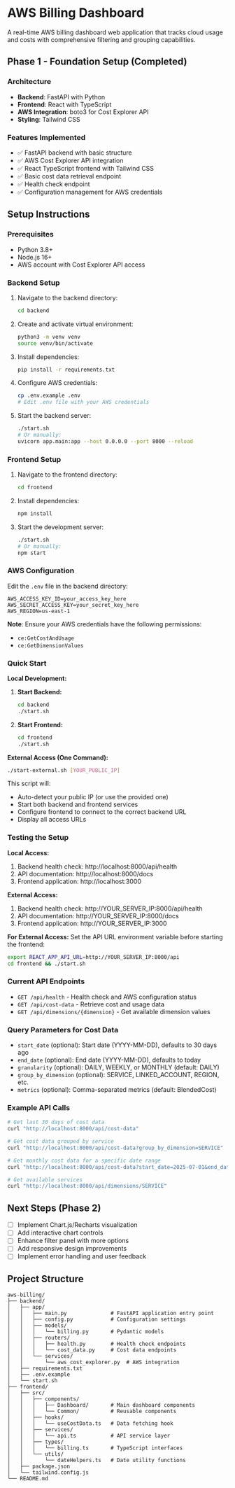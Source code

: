 # AWS Billing Dashboard

A real-time AWS billing dashboard web application that tracks cloud usage and costs with comprehensive filtering and grouping capabilities.

## Phase 1 - Foundation Setup (Completed)

### Architecture
- **Backend**: FastAPI with Python
- **Frontend**: React with TypeScript
- **AWS Integration**: boto3 for Cost Explorer API
- **Styling**: Tailwind CSS

### Features Implemented
- ✅ FastAPI backend with basic structure
- ✅ AWS Cost Explorer API integration
- ✅ React TypeScript frontend with Tailwind CSS
- ✅ Basic cost data retrieval endpoint
- ✅ Health check endpoint
- ✅ Configuration management for AWS credentials

## Setup Instructions

### Prerequisites
- Python 3.8+
- Node.js 16+
- AWS account with Cost Explorer API access

### Backend Setup

1. Navigate to the backend directory:
   ```bash
   cd backend
   ```

2. Create and activate virtual environment:
   ```bash
   python3 -m venv venv
   source venv/bin/activate
   ```

3. Install dependencies:
   ```bash
   pip install -r requirements.txt
   ```

4. Configure AWS credentials:
   ```bash
   cp .env.example .env
   # Edit .env file with your AWS credentials
   ```

5. Start the backend server:
   ```bash
   ./start.sh
   # Or manually:
   uvicorn app.main:app --host 0.0.0.0 --port 8000 --reload
   ```

### Frontend Setup

1. Navigate to the frontend directory:
   ```bash
   cd frontend
   ```

2. Install dependencies:
   ```bash
   npm install
   ```

3. Start the development server:
   ```bash
   ./start.sh
   # Or manually:
   npm start
   ```

### AWS Configuration

Edit the `.env` file in the backend directory:

```env
AWS_ACCESS_KEY_ID=your_access_key_here
AWS_SECRET_ACCESS_KEY=your_secret_key_here
AWS_REGION=us-east-1
```

**Note**: Ensure your AWS credentials have the following permissions:
- `ce:GetCostAndUsage`
- `ce:GetDimensionValues`

### Quick Start

**Local Development:**
1. **Start Backend:**
   ```bash
   cd backend
   ./start.sh
   ```

2. **Start Frontend:**
   ```bash
   cd frontend
   ./start.sh
   ```

**External Access (One Command):**
```bash
./start-external.sh [YOUR_PUBLIC_IP]
```
This script will:
- Auto-detect your public IP (or use the provided one)
- Start both backend and frontend services
- Configure frontend to connect to the correct backend URL
- Display all access URLs

### Testing the Setup

**Local Access:**
1. Backend health check: http://localhost:8000/api/health
2. API documentation: http://localhost:8000/docs
3. Frontend application: http://localhost:3000

**External Access:**
1. Backend health check: http://YOUR_SERVER_IP:8000/api/health
2. API documentation: http://YOUR_SERVER_IP:8000/docs
3. Frontend application: http://YOUR_SERVER_IP:3000

**For External Access:**
Set the API URL environment variable before starting the frontend:
```bash
export REACT_APP_API_URL=http://YOUR_SERVER_IP:8000/api
cd frontend && ./start.sh
```

### Current API Endpoints

- `GET /api/health` - Health check and AWS configuration status
- `GET /api/cost-data` - Retrieve cost and usage data
- `GET /api/dimensions/{dimension}` - Get available dimension values

### Query Parameters for Cost Data

- `start_date` (optional): Start date (YYYY-MM-DD), defaults to 30 days ago
- `end_date` (optional): End date (YYYY-MM-DD), defaults to today
- `granularity` (optional): DAILY, WEEKLY, or MONTHLY (default: DAILY)
- `group_by_dimension` (optional): SERVICE, LINKED_ACCOUNT, REGION, etc.
- `metrics` (optional): Comma-separated metrics (default: BlendedCost)

### Example API Calls

```bash
# Get last 30 days of cost data
curl "http://localhost:8000/api/cost-data"

# Get cost data grouped by service
curl "http://localhost:8000/api/cost-data?group_by_dimension=SERVICE"

# Get monthly cost data for a specific date range
curl "http://localhost:8000/api/cost-data?start_date=2025-07-01&end_date=2025-08-01&granularity=MONTHLY"

# Get available services
curl "http://localhost:8000/api/dimensions/SERVICE"
```

## Next Steps (Phase 2)

- [ ] Implement Chart.js/Recharts visualization
- [ ] Add interactive chart controls
- [ ] Enhance filter panel with more options
- [ ] Add responsive design improvements
- [ ] Implement error handling and user feedback

## Project Structure

```
aws-billing/
├── backend/
│   ├── app/
│   │   ├── main.py              # FastAPI application entry point
│   │   ├── config.py            # Configuration settings
│   │   ├── models/
│   │   │   └── billing.py       # Pydantic models
│   │   ├── routers/
│   │   │   ├── health.py        # Health check endpoints
│   │   │   └── cost_data.py     # Cost data endpoints
│   │   └── services/
│   │       └── aws_cost_explorer.py  # AWS integration
│   ├── requirements.txt
│   ├── .env.example
│   └── start.sh
├── frontend/
│   ├── src/
│   │   ├── components/
│   │   │   ├── Dashboard/       # Main dashboard components
│   │   │   └── Common/          # Reusable components
│   │   ├── hooks/
│   │   │   └── useCostData.ts   # Data fetching hook
│   │   ├── services/
│   │   │   └── api.ts           # API service layer
│   │   ├── types/
│   │   │   └── billing.ts       # TypeScript interfaces
│   │   └── utils/
│   │       └── dateHelpers.ts   # Date utility functions
│   ├── package.json
│   └── tailwind.config.js
└── README.md
```